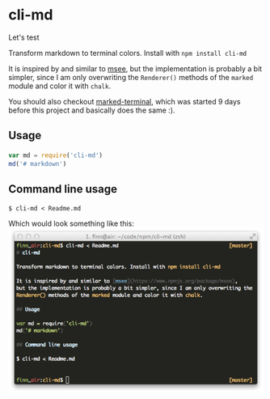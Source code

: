 # cli-md

Let's test

Transform markdown to terminal colors. Install with `npm install cli-md`

It is inspired by and similar to [msee](https://www.npmjs.org/package/msee), 
but the implementation is probably a bit simpler, since I am only overwriting the
`Renderer()` methods of the `marked` module and color it with `chalk`.

You should also checkout [marked-terminal](https://github.com/mikaelbr/marked-terminal), which
was started 9 days before this project and basically does the same :).

## Usage
```js
var md = require('cli-md')
md('# markdown')
```

## Command line usage
```
$ cli-md < Readme.md
```
Which would look something like this:
![Photo](example.png)